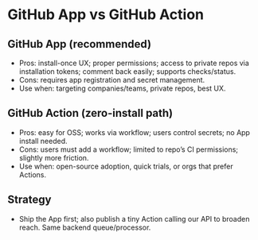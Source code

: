 # GitHub App vs GitHub Action

## GitHub App (recommended)
- Pros: install-once UX; proper permissions; access to private repos via installation tokens; comment back easily; supports checks/status.
- Cons: requires app registration and secret management.
- Use when: targeting companies/teams, private repos, best UX.

## GitHub Action (zero-install path)
- Pros: easy for OSS; works via workflow; users control secrets; no App install needed.
- Cons: users must add a workflow; limited to repo’s CI permissions; slightly more friction.
- Use when: open-source adoption, quick trials, or orgs that prefer Actions.

## Strategy
- Ship the App first; also publish a tiny Action calling our API to broaden reach. Same backend queue/processor.
